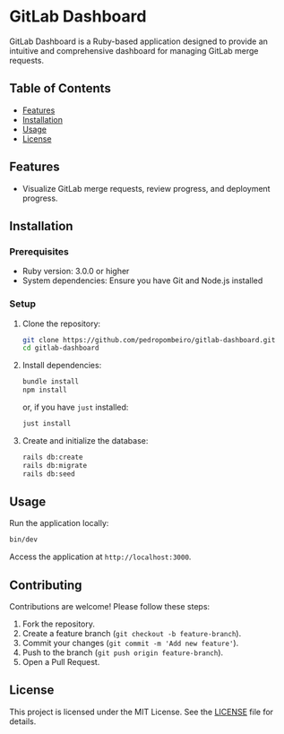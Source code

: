 # GitLab Dashboard

GitLab Dashboard is a Ruby-based application designed to provide an intuitive and comprehensive dashboard
for managing GitLab merge requests.

## Table of Contents

- [Features](#features)
- [Installation](#installation)
- [Usage](#usage)
- [License](#license)

## Features

- Visualize GitLab merge requests, review progress, and deployment progress.

## Installation

### Prerequisites

- Ruby version: 3.0.0 or higher
- System dependencies: Ensure you have Git and Node.js installed

### Setup

1. Clone the repository:

    ```sh
    git clone https://github.com/pedropombeiro/gitlab-dashboard.git
    cd gitlab-dashboard
    ```

2. Install dependencies:

    ```sh
    bundle install
    npm install
    ```

    or, if you have `just` installed:

    ```sh
    just install
    ```

3. Create and initialize the database:

    ```sh
    rails db:create
    rails db:migrate
    rails db:seed
    ```

## Usage

Run the application locally:

```sh
bin/dev
```

Access the application at `http://localhost:3000`.

## Contributing

Contributions are welcome! Please follow these steps:

1. Fork the repository.
2. Create a feature branch (`git checkout -b feature-branch`).
3. Commit your changes (`git commit -m 'Add new feature'`).
4. Push to the branch (`git push origin feature-branch`).
5. Open a Pull Request.

## License

This project is licensed under the MIT License. See the [LICENSE](LICENSE) file for details.
